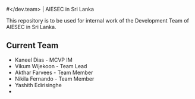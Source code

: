 #</dev.team> | AIESEC in Sri Lanka


This repository is to be used for internal work of the Development Team of AIESEC in Sri Lanka.

## Current Team
* Kaneel Dias - MCVP IM
* Vikum Wijekoon - Team Lead
* Akthar Farvees - Team Member
* Nikila Fernando - Team Member
* Yashith Edirisinghe
* 
